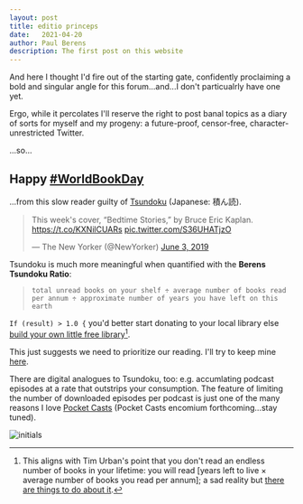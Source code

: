 ```yaml
---
layout: post
title: editio princeps
date:	2021-04-20
author:	Paul Berens
description: The first post on this website
---
```


And here I thought I'd fire out of the starting gate, confidently proclaiming a bold and singular angle for this forum...and...I don't particualrly have one yet.

Ergo, while it percolates I'll reserve the right to post banal topics as a diary of sorts for myself and my progeny: a future-proof, censor-free, character-unrestricted Twitter.

...so...

## Happy [#WorldBookDay](https://twitter.com/hashtag/WorldBookDay)

...from this slow reader guilty of [Tsundoku](https://www.google.com/search?q=Tsundoku) (Japanese: 積ん読).

<blockquote class="twitter-tweet"><p lang="en" dir="ltr">This week&#39;s cover, “Bedtime Stories,” by Bruce Eric Kaplan. <a href="https://t.co/KXNilCUARs">https://t.co/KXNilCUARs</a> <a href="https://t.co/S36UHATjzO">pic.twitter.com/S36UHATjzO</a></p>&mdash; The New Yorker (@NewYorker) <a href="https://twitter.com/NewYorker/status/1135516514910711809?ref_src=twsrc%5Etfw">June 3, 2019</a></blockquote><script async src="https://platform.twitter.com/widgets.js" charset="utf-8"></script>

Tsundoku is much more meaningful when quantified with the **Berens Tsundoku Ratio**:

> `total unread books on your shelf ÷ average number of books read per annum ÷ approximate number of years you have left on this earth`

`If (result) > 1.0 {` you'd better start donating to your local library else [build your own little free library](https://littlefreelibrary.org)[^1].

[^1]: This aligns with Tim Urban's point that you don't read an endless number of books in your lifetime: you will read [years left to live × average number of books you read per annum]; a sad reality but [there are things to do about it](https://twitter.com/maxjoseph/status/1121086199983157250).

This just suggests we need to prioritize our reading. I'll try to keep mine [here](/books).

There are digital analogues to Tsundoku, too: e.g. accumlating podcast episodes at a rate that outstrips your consumption. The feature of limiting the number of downloaded episodes per podcast is just one of the many reasons I love [Pocket Casts](https://www.pocketcasts.com/) (Pocket Casts encomium forthcoming...stay tuned).

![initials](/assets/images/pmb.initials.png)